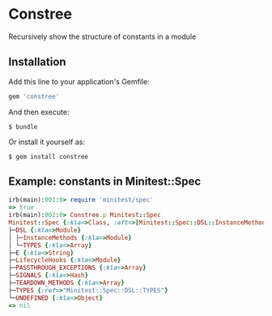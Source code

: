 # Constree

Recursively show the structure of constants in a module

## Installation

Add this line to your application's Gemfile:

```ruby
gem 'constree'
```

And then execute:

    $ bundle

Or install it yourself as:

    $ gem install constree

## Example: constants in Minitest::Spec

```ruby
irb(main):001:0> require 'minitest/spec'
=> true
irb(main):002:0> Constree.p Minitest::Spec
Minitest::Spec {:kla=>Class, :aft=>[Minitest::Spec::DSL::InstanceMethods, Minitest::Test, Minitest::Guard, Minitest::Test::LifecycleHooks, Minitest::Reportable, Minitest::Assertions, Minitest::Runnable, Object, Minitest::Expectations, Kernel, BasicObject]}
├─DSL {:kla=>Module}
│ ├─InstanceMethods {:kla=>Module}
│ └─TYPES {:kla=>Array}
├─E {:kla=>String}
├─LifecycleHooks {:kla=>Module}
├─PASSTHROUGH_EXCEPTIONS {:kla=>Array}
├─SIGNALS {:kla=>Hash}
├─TEARDOWN_METHODS {:kla=>Array}
├─TYPES {:ref=>"Minitest::Spec::DSL::TYPES"}
└─UNDEFINED {:kla=>Object}
=> nil
```

